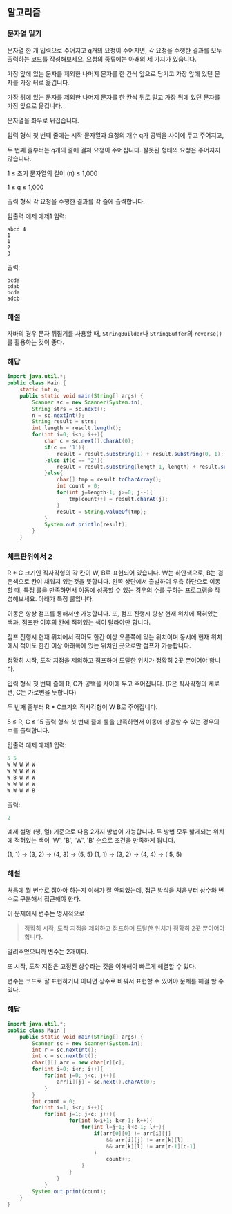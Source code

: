 ## 알고리즘

### 문자열 밀기

문자열 한 개 입력으로 주어지고 q개의 요청이 주어지면, 각 요청을 수행한 결과를 모두 출력하는 코드를 작성해보세요. 요청의 종류에는 아래의 세 가지가 있습니다.

가장 앞에 있는 문자를 제외한 나머지 문자를 한 칸씩 앞으로 당기고 가장 앞에 있던 문자를 가장 뒤로 옮깁니다.

가장 뒤에 있는 문자를 제외한 나머지 문자를 한 칸씩 뒤로 밀고 가장 뒤에 있던 문자를 가장 앞으로 옮깁니다.

문자열을 좌우로 뒤집습니다.

입력 형식
첫 번째 줄에는 시작 문자열과 요청의 개수 q가 공백을 사이에 두고 주어지고,

두 번째 줄부터는 q개의 줄에 걸쳐 요청이 주어집니다. 잘못된 형태의 요청은 주어지지 않습니다.

1 ≤ 초기 문자열의 길이 (n) ≤ 1,000

1 ≤ q ≤ 1,000

출력 형식
각 요청을 수행한 결과를 각 줄에 출력합니다.

입출력 예제
예제1
입력:
```text
abcd 4
1
1
2
3
```
출력:
```text
bcda
cdab
bcda
adcb

```
### 해설

자바의 경우 문자 뒤집기를 사용할 때, `StringBuilder`나 `StringBuffer`의 `reverse()`를 활용하는 것이 좋다.


### 해답

```java
import java.util.*;
public class Main {
    static int n;
    public static void main(String[] args) {
        Scanner sc = new Scanner(System.in);
        String strs = sc.next();
        n = sc.nextInt();
        String result = strs;
        int length = result.length();
        for(int i=0; i<n; i++){
            char c = sc.next().charAt(0);
            if(c == '1'){
                result = result.substring(1) + result.substring(0, 1);
            }else if(c == '2'){
                result = result.substring(length-1, length) + result.substring(0, length-1);
            }else{
                char[] tmp = result.toCharArray();
                int count = 0;
                for(int j=length-1; j>=0; j--){
                    tmp[count++] = result.charAt(j);
                }
                result = String.valueOf(tmp);
            }
            System.out.println(result);
        }
    }
```
### 체크판위에서 2

R * C 크기인 직사각형의 각 칸이 W, B로 표현되어 있습니다. W는 하얀색으로, B는 검은색으로 칸이 채워져 있는것을 뜻합니다. 왼쪽 상단에서 출발하여 우측 하단으로 이동할 때, 특정 룰을 만족하면서 이동에 성공할 수 있는 경우의 수를 구하는 프로그램을 작성해보세요. 아래가 특정 룰입니다.

이동은 항상 점프를 통해서만 가능합니다. 또, 점프 진행시 항상 현재 위치에 적혀있는 색과, 점프한 이후의 칸에 적혀있는 색이 달라야만 합니다.

점프 진행시 현재 위치에서 적어도 한칸 이상 오른쪽에 있는 위치이며 동시에 현재 위치에서 적어도 한칸 이상 아래쪽에 있는 위치인 곳으로만 점프가 가능합니다.

정확히 시작, 도착 지점을 제외하고 점프하며 도달한 위치가 정확히 2곳 뿐이어야 합니다.

입력 형식
첫 번째 줄에 R, C가 공백을 사이에 두고 주어집니다. (R은 직사각형의 세로변, C는 가로변을 뜻합니다)

두 번째 줄부터 R * C크기의 직사각형이 W B로 주어집니다.

5 ≤ R, C ≤ 15
출력 형식
첫 번째 줄에 룰을 만족하면서 이동에 성공할 수 있는 경우의 수를 출력합니다.

입출력 예제
예제1
입력:
```java
5 5
W W W W W
W W W W W
W B W W W
W W W W W
W W W W B

```
출력:
```java
2
```

예제 설명
(행, 열) 기준으로 다음 2가지 방법이 가능합니다.
두 방법 모두 밟게되는 위치에 적혀있는 색이 'W', 'B', 'W', 'B' 순으로 조건을 만족하게 됩니다.

(1, 1) → (3, 2) → (4, 3) → (5, 5)
(1, 1) → (3, 2) → (4, 4) → ( 5, 5)

### 해설

처음에 뭘 변수로 잡아야 하는지 이해가 잘 안되었는데, 접근 방식을 처음부터 상수와 변수로 구분해서 접근해야 한다.

이 문제에서 변수는 명시적으로 
> 정확히 시작, 도착 지점을 제외하고 점프하며 도달한 위치가 정확히 2곳 뿐이어야 합니다.

알려주었으니까 변수는 2개이다.

또 시작, 도착 지점은 고정된 상수라는 것을 이해해야 빠르게 해결할 수 있다.

변수는 코드로 잘 표현하거나 아니면 상수로 바꿔서 표현할 수 있어야 문제를 해결 할 수 있다.

### 해답

```java
import java.util.*;
public class Main {
    public static void main(String[] args) {
        Scanner sc = new Scanner(System.in);
        int r = sc.nextInt();
        int c = sc.nextInt();
        char[][] arr = new char[r][c];
        for(int i=0; i<r; i++){
            for(int j=0; j<c; j++){
                arr[i][j] = sc.next().charAt(0);
            }
        }
        int count = 0;
        for(int i=1; i<r; i++){
            for(int j=1; j<c; j++){
                    for(int k=i+1; k<r-1; k++){
                        for(int l=j+1; l<c-1; l++){
                            if(arr[0][0] != arr[i][j] 
                                && arr[i][j] != arr[k][l]
                                && arr[k][l] != arr[r-1][c-1]
                            )
                                count++;
                        }
                    }
                }
            }
        System.out.print(count);
    }
}
```